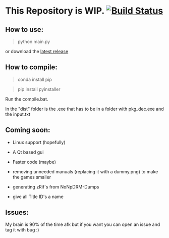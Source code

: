 # This Repository is WIP. [![Build Status](https://travis-ci.org/Gnarmagon/NoNpDRM-Converter.svg?branch=primary)](https://travis-ci.org/Gnarmagon/NoNpDRM-Converter)

## How to use:

>python main.py

or download the [latest release](https://github.com/Gnarmagon/NoNpDRM-Converter/releases)

## How to compile:

>conda install pip

>pip install pyinstaller

Run the compile.bat.

In the "dist" folder is the .exe that has to be in a folder with pkg_dec.exe and the input.txt

## Coming soon:

- Linux support (hopefully)

- A Qt based gui

- Faster code (maybe)

- removing unneeded manuals (replacing it with a dummy.png) to make the games smaller

- generating zRif's from NoNpDRM-Dumps

- give all Title ID's a name

## Issues:
My brain is 90% of the time afk but if you want you can open an issue and tag it with bug :)